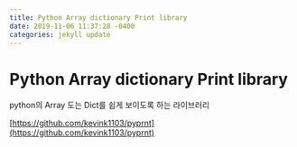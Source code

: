 ```yaml
---
title: Python Array dictionary Print library
date: 2019-11-06 11:37:28 -0400
categories: jekyll update
---
```


#  Python Array dictionary Print library

python의 Array 도는 Dict를 쉽게 보이도록 하는 라이브러리

[https://github.com/kevink1103/pyprnt](https://github.com/kevink1103/pyprnt)